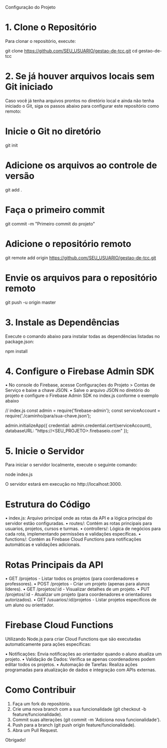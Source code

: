 Configuração do Projeto

# 1. Clone o Repositório

Para clonar o repositório, execute:

git clone https://github.com/SEU_USUARIO/gestao-de-tcc.git
cd gestao-de-tcc

# 2. Se já houver arquivos locais sem Git iniciado

Caso você já tenha arquivos prontos no diretório local e ainda não tenha iniciado o Git, siga os passos abaixo para configurar este repositório como remoto:

# Inicie o Git no diretório
git init

# Adicione os arquivos ao controle de versão
git add .

# Faça o primeiro commit
git commit -m "Primeiro commit do projeto"

# Adicione o repositório remoto
git remote add origin https://github.com/SEU_USUARIO/gestao-de-tcc.git

# Envie os arquivos para o repositório remoto
git push -u origin master


# 3. Instale as Dependências

Execute o comando abaixo para instalar todas as dependências listadas no package.json:

npm install


# 4. Configure o Firebase Admin SDK

•	No console do Firebase, acesse Configurações do Projeto > Contas de Serviço e baixe a chave JSON.
•	Salve o arquivo JSON no diretório do projeto e configure o Firebase Admin SDK no index.js conforme o exemplo abaixo

// index.js
const admin = require('firebase-admin');
const serviceAccount = require('./caminho/para/sua-chave.json');

admin.initializeApp({
  credential: admin.credential.cert(serviceAccount),
  databaseURL: "https://<SEU_PROJETO>.firebaseio.com"
});


# 5. Inicie o Servidor

Para iniciar o servidor localmente, execute o seguinte comando:

node index.js

O servidor estará em execução no http://localhost:3000.


# Estrutura do Código

•	index.js: Arquivo principal onde as rotas da API e a lógica principal do servidor estão configuradas.
•	routes/: Contém as rotas principais para usuarios, projetos, cursos e turmas.
•	controllers/: Lógica de negócios para cada rota, implementando permissões e validações específicas.
•	functions/: Contém as Firebase Cloud Functions para notificações automáticas e validações adicionais.

# Rotas Principais da API

•	GET /projetos - Listar todos os projetos (para coordenadores e professores).
•	POST /projetos - Criar um projeto (apenas para alunos líderes).
•	GET /projetos/:id - Visualizar detalhes de um projeto.
•	PUT /projetos/:id - Atualizar um projeto (para coordenadores e orientadores autorizados).
•	GET /usuarios/:id/projetos - Listar projetos específicos de um aluno ou orientador.

# Firebase Cloud Functions

Utilizando Node.js para criar Cloud Functions que são executadas automaticamente para ações específicas:

•	Notificações: Envia notificações ao orientador quando o aluno atualiza um projeto.
•	Validação de Dados: Verifica se apenas coordenadores podem editar todos os projetos.
•	Automação de Tarefas: Realiza ações programadas para atualização de dados e integração com APIs externas.

# Como Contribuir

1.	Faça um fork do repositório.
2.	Crie uma nova branch com a sua funcionalidade (git checkout -b feature/funcionalidade).
3.	Commit suas alterações (git commit -m 'Adiciona nova funcionalidade').
4.	Push para a branch (git push origin feature/funcionalidade).
5.	Abra um Pull Request.

Obrigado!
